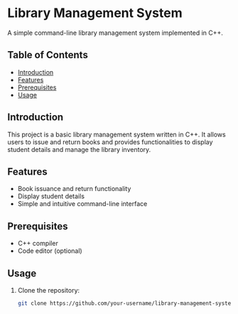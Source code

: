 # Library Management System

A simple command-line library management system implemented in C++.

## Table of Contents

- [Introduction](#introduction)
- [Features](#features)
- [Prerequisites](#prerequisites)
- [Usage](#usage)


## Introduction

This project is a basic library management system written in C++. It allows users to issue and return books and provides functionalities to display student details and manage the library inventory.

## Features

- Book issuance and return functionality
- Display student details
- Simple and intuitive command-line interface

## Prerequisites

- C++ compiler
- Code editor (optional)

## Usage

1. Clone the repository:

   ```bash
   git clone https://github.com/your-username/library-management-system.git
